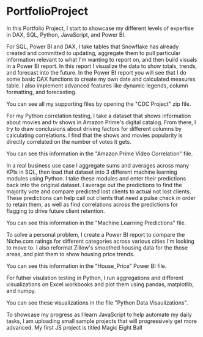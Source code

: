 # PortfolioProject
In this Portfolio Project, I start to showcase my different levels of expertise in DAX, SQL, Python, JavaScript, and Power BI. 

For SQL, Power BI and DAX, I take tables that Snowflake has already created and committed to updating, aggregate them to pull particular information relevant to what I'm wanting to report on, and then build visuals in a Power BI report. In this report I visualize the data to show totals, trends, and forecast into the future.  In the Power BI report you will see that I do some basic DAX functions to create my own date and calculated measures table. I also implement advanced features like dynamic legends, column formatting, and forecasting.

You can see all my supporting files by opening the "CDC Project" zip file.

For my Python correlation testing, I take a dataset that shows information about movies and tv shows in Amazon Prime's digital catalog. From there, I try to draw conclusions about driving factors for different columns by calculating correlations. I find that the shows and movies popularity is directly correlated on the number of votes it gets.

You can see this information in the "Amazon Prime Video Correlation" file.

In a real business use case I aggregate sums and averages across many KPIs in SQL, then load that dataset into 3 different machine learning modules using Python. I take these modules and enter their predictions back into the original dataset. I average out the predictions to find the majority vote and compare predicted lost clients to actual not lost clients. These predictions can help call out clients that need a pulse check in order to retain them, as well as find correlations across the predictions for flagging to drive future client retention.

You can see this information in the "Machine Learning Predictions" file.

To solve a personal problem, I create a Power BI report to compare the Niche.com ratings for different categories across various cities I'm looking to move to. I also reformat Zillow's smoothed housing data for the those areas, and plot them to show housing price trends.

You can see this information in the "House_Price" Power BI file.

For futher visulation testing in Python, I run aggregations and different visualizations on Excel workbooks and plot them using pandas, matplotlib, and numpy.

You can see these visualizations in the file "Python Data Visaulizations".

To showcase my progress as I learn JavaScript to help automate my daily tasks, I am uploading small sample projects that will progressively get more advanced. My first JS project is titled Magic Eight Ball
